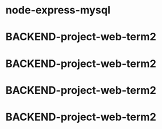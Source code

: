 # node-express-mysql
# BACKEND-project-web-term2
# BACKEND-project-web-term2
# BACKEND-project-web-term2
# BACKEND-project-web-term2
